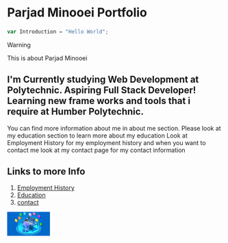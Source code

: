 # Parjad Minooei Portfolio



```javascript
var Introduction = "Hello World";
```

>[!WARNING]  
>This is about Parjad Minooei

I'm Currently studying Web Development at Polytechnic. Aspiring Full Stack Developer!
Learning new frame works and tools that i require at Humber Polytechnic.
---
You can find more information about me in about me section.
Please look at my education section to learn more about my education
Look at Employment History for my employment history
and when you want to contact me look at my contact page for my contact information

## Links to more Info 
1. [Employment History](employment)
2. [Education](education)
3. [contact](contact)

<img src="FullStackLogo.jpg" width="100"/>
